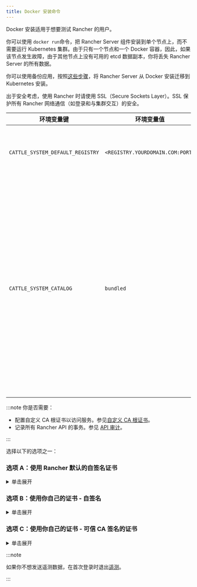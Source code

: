 ```yaml
---
title: Docker 安装命令
---
```


Docker 安装适用于想要测试 Rancher 的用户。

你可以使用 `docker run`命令，把 Rancher Server 组件安装到单个节点上，而不需要运行 Kubernetes 集群。由于只有一个节点和一个 Docker 容器，因此，如果该节点发生故障，由于其他节点上没有可用的 etcd 数据副本，你将丢失 Rancher Server 的所有数据。

你可以使用备份应用，按照[这些步骤](../../../../how-to-guides/new-user-guides/backup-restore-and-disaster-recovery/migrate-rancher-to-new-cluster.md)，将 Rancher Server 从 Docker 安装迁移到 Kubernetes 安装。

出于安全考虑，使用 Rancher 时请使用 SSL（Secure Sockets Layer）。SSL 保护所有 Rancher 网络通信（如登录和与集群交互）的安全。

| 环境变量键 | 环境变量值 | 描述 |
| -------------------------------- | -------------------------------- | ---- |
| `CATTLE_SYSTEM_DEFAULT_REGISTRY` | `<REGISTRY.YOURDOMAIN.COM:PORT>` | 将 Rancher Server 配置成在配置集群时，始终从私有镜像仓库中拉取镜像。 |
| `CATTLE_SYSTEM_CATALOG` | `bundled` | 配置 Rancher Server 使用打包的 Helm System Chart 副本。[system charts](https://github.com/rancher/system-charts) 仓库包含所有 Monitoring，Logging，告警和全局 DNS 等功能所需的应用商店项目。这些 [Helm Chart](https://github.com/rancher/system-charts) 位于 GitHub 中。但是由于你处在离线环境，因此使用 Rancher 内置的 Chart 会比设置 Git mirror 容易得多。 |

:::note 你是否需要：

- 配置自定义 CA 根证书以访问服务。参见[自定义 CA 根证书](../../resources/custom-ca-root-certificates.md)。
- 记录所有 Rancher API 的事务。参见 [API 审计](../../../../reference-guides/single-node-rancher-in-docker/advanced-options.md#api-审计日志)。

:::

选择以下的选项之一：

### 选项 A：使用 Rancher 默认的自签名证书

<details id="option-a">
  <summary>单击展开</summary>

如果你在不考虑身份验证的开发或测试环境中安装 Rancher，可以使用 Rancher 生成的自签名证书安装 Rancher。这种安装方式避免了自己生成证书的麻烦。

登录到你的 Linux 主机，然后运行下面的安装命令。输入命令时，参考下表来替换每个占位符。

| 占位符 | 描述 |
| -------------------------------- | ----------------------------------------------------------------------------------------------------------------------------- |
| `<REGISTRY.YOURDOMAIN.COM:PORT>` | 私有镜像仓库的 URL 和端口。 |
| `<RANCHER_VERSION_TAG>` | 你想要安装的 [Rancher 版本](../../installation-references/helm-chart-options.md)的版本标签。 |

特权访问是[必须](./install-rancher-ha.md#rancher-特权访问)的。

```
docker run -d --restart=unless-stopped \
    -p 80:80 -p 443:443 \
    -e CATTLE_SYSTEM_DEFAULT_REGISTRY=<REGISTRY.YOURDOMAIN.COM:PORT> \ # 设置在 Rancher 中使用的默认私有镜像仓库
    -e CATTLE_SYSTEM_CATALOG=bundled \ # 使用打包的 Rancher System Chart
    --privileged \
    <REGISTRY.YOURDOMAIN.COM:PORT>/rancher/rancher:<RANCHER_VERSION_TAG>
```

</details>

### 选项 B：使用你自己的证书 - 自签名

<details id="option-b">
  <summary>单击展开</summary>

在你团队访问 Rancher Server 的开发或测试环境中，创建一个用于你的安装的自签名证书，以便团队验证他们对实例的连接。

:::note 先决条件：

从能连接到互联网的计算机上，使用 [OpenSSL](https://www.openssl.org/) 或其他方法创建自签名证书。

- 证书文件的格式必须是 PEM。
- 在你的证书文件中，包括链中的所有中间证书。你需要对你的证书进行排序，把你的证书放在最前面，后面跟着中间证书。如需查看示例，请参见[证书故障排除](../rancher-on-a-single-node-with-docker/certificate-troubleshooting.md)。

:::

创建证书后，登录 Linux 主机，然后运行以下安装命令。输入命令时，参考下表来替换每个占位符。使用 `-v` 标志并提供证书的路径，以将证书挂载到容器中。

| 占位符 | 描述 |
| -------------------------------- | ----------------------------------------------------------------------------------------------------------------------------- |
| `<CERT_DIRECTORY>` | 包含证书文件的目录的路径。 |
| `<FULL_CHAIN.pem>` | 完整证书链的路径。 |
| `<PRIVATE_KEY.pem>` | 证书私钥的路径。 |
| `<CA_CERTS.pem>` | CA 证书的路径。 |
| `<REGISTRY.YOURDOMAIN.COM:PORT>` | 私有镜像仓库的 URL 和端口。 |
| `<RANCHER_VERSION_TAG>` | 你想要安装的 [Rancher 版本](../../installation-references/helm-chart-options.md)的版本标签。 |

特权访问是[必须](./install-rancher-ha.md#rancher-特权访问)的。

```
docker run -d --restart=unless-stopped \
    -p 80:80 -p 443:443 \
    -v /<CERT_DIRECTORY>/<FULL_CHAIN.pem>:/etc/rancher/ssl/cert.pem \
    -v /<CERT_DIRECTORY>/<PRIVATE_KEY.pem>:/etc/rancher/ssl/key.pem \
    -v /<CERT_DIRECTORY>/<CA_CERTS.pem>:/etc/rancher/ssl/cacerts.pem \
    -e CATTLE_SYSTEM_DEFAULT_REGISTRY=<REGISTRY.YOURDOMAIN.COM:PORT> \ # 设置在 Rancher 中使用的默认私有镜像仓库
    -e CATTLE_SYSTEM_CATALOG=bundled \ # 使用打包的 Rancher System Chart
    --privileged \
    <REGISTRY.YOURDOMAIN.COM:PORT>/rancher/rancher:<RANCHER_VERSION_TAG>
```

</details>

### 选项 C：使用你自己的证书 - 可信 CA 签名的证书

<details id="option-c">
  <summary>单击展开</summary>

在公开暴露应用的开发或测试环境中，请使用由可信 CA 签名的证书，以避免用户收到证书安全警告。

:::note 先决条件：

证书文件的格式必须是 PEM。

:::

获取证书后，登录 Linux 主机，然后运行以下安装命令。输入命令时，参考下表来替换每个占位符。因为你的证书是由可信的 CA 签名的，因此你不需要安装额外的 CA 证书文件。

| 占位符 | 描述 |
| -------------------------------- | ----------------------------------------------------------------------------------------------------------------------------- |
| `<CERT_DIRECTORY>` | 包含证书文件的目录的路径。 |
| `<FULL_CHAIN.pem>` | 完整证书链的路径。 |
| `<PRIVATE_KEY.pem>` | 证书私钥的路径。 |
| `<REGISTRY.YOURDOMAIN.COM:PORT>` | 私有镜像仓库的 URL 和端口。 |
| `<RANCHER_VERSION_TAG>` | 你想要安装的 [Rancher 版本](../../installation-references/helm-chart-options.md)的版本标签。 |

:::note

使用 `--no-cacerts` 作为容器的参数，以禁用 Rancher 生成的默认 CA 证书。

:::

特权访问是[必须](./install-rancher-ha.md#rancher-特权访问)的。

```
docker run -d --restart=unless-stopped \
    -p 80:80 -p 443:443 \
    --no-cacerts \
    -v /<CERT_DIRECTORY>/<FULL_CHAIN.pem>:/etc/rancher/ssl/cert.pem \
    -v /<CERT_DIRECTORY>/<PRIVATE_KEY.pem>:/etc/rancher/ssl/key.pem \
    -e CATTLE_SYSTEM_DEFAULT_REGISTRY=<REGISTRY.YOURDOMAIN.COM:PORT> \ # 设置在 Rancher 中使用的默认私有镜像仓库
    -e CATTLE_SYSTEM_CATALOG=bundled \ # 使用打包的 Rancher System Chart
    --privileged
    <REGISTRY.YOURDOMAIN.COM:PORT>/rancher/rancher:<RANCHER_VERSION_TAG>
```

</details>



:::note

如果你不想发送遥测数据，在首次登录时退出[遥测](../../../../faq/telemetry.md)。

:::

